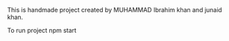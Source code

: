 This is handmade project created by MUHAMMAD Ibrahim khan and junaid khan.

To run project
npm start